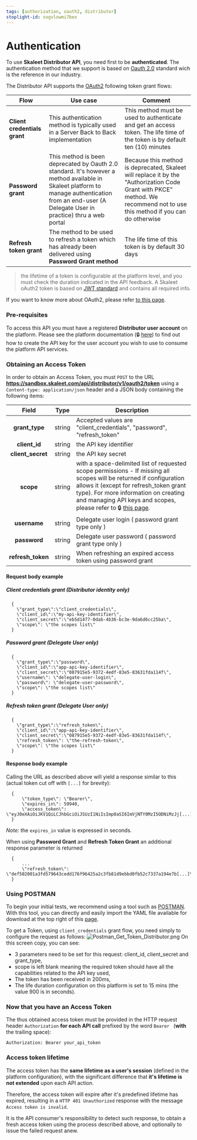 ```yaml
---
tags: [authorization, oauth2, distributor]
stoplight-id: sogvlowmi7bex
---
```


# Authentication

To use **Skaleet Distributor API**, you need first to be **authenticated**. The authentication method that we support is based on [Oauth 2.0](https://oauth.net/2/) standard wich is the reference in our industry.

The Distributor API supports the [OAuth2](https://oauth.net/2/) following token grant flows:

Flow | Use case | Comment
---------|----------|---------
 **Client credentials grant**| This authentication method is typically used in a Server Back to Back implementation  | This method must be used to authenticate and get an access token. The life time of the token is by default ten (10) minutes
 **Password grant** | This method is been deprecated by Oauth 2.0 standard. It's however a method available in Skaleet platform to manage authentication from an end-user (A Delegate User in practice) thru a web portal | Because this method is deprecated, Skaleet will replace it by the "Authorization Code Grant with PKCE" method. We recommend not to use this method if you can do otherwise
 **Refresh token grant** | The method to be used to refresh a token which has already been delivered using **Password Grant method** | The life time of this token is by default 30 days

>the lifetime of a token is configurable at the platform level, and you must check the duration indicated in the API feedback. A Skaleet oAuth2 token is based on [JWT standard](https://jwt.io/) and contains all required info. 

If you want to know more about OAuth2, please refer [to this page](https://oauth.net/2/grant-types/).

### Pre-requisites
To access this API you must have a registered **Distributor user account** on the platform.
Please see the platform documentation (🔒 [here](https://tagpay.atlassian.net/servicedesk/customer/portal/1/article/2853699744)) to find out how to create the API key for the user account you wish to use to consume the platform API services.

### Obtaining an Access Token
In order to obtain an Access Token, you must `POST` to the URL **https://sandbox.skaleet.com/api/distributor/v1/oauth2/token** using a `Content-type: application/json` header and a JSON body containing the following items:

| Field | Type | Description |
| :---: | :---: | --- |
| **grant_type** | string | Accepted values are \"client_credentials\", \"password\", \"refresh_token\" |
| **client_id** | string | the API key identifier |
| **client_secret** | string | the API key secret |
| **scope** | string | with a space-delimited list of requested scope permissions - If missing all scopes will be returned if configuration allows it (except for refresh_token grant type). For more information on creating and managing API keys and scopes, please refer to 🔒 [this page](https://tagpay.atlassian.net/servicedesk/customer/portal/1/article/2911731868). |
| **username** |  string | Delegate user login ( password grant type only ) |
| **password** |  string | Delegate user password ( password grant type only ) |
| **refresh_token** |  string | When refreshing an expired access token using password grant |


#### Request body example

##### Client credentials grant (Distributor identity only)
```
  {
    \"grant_type\":\"client_credentials\", 
    \"client_id\":\"my-api-key-identifier\", 
    \"client_secret\":\"eb5d1477-0dab-4b36-bc3e-9da6d6cc25ba\",
    \"scope\": \"the scopes list\"
  }
```

##### Password grant (Delegate User only)
```
  {
    \"grant_type\":\"password\", 
    \"client_id\":\"app-api-key-identifier\", 
    \"client_secret\":\"087915e5-9372-4edf-83e5-83631fda114f\",
    \"username\": \"delegate-user-login\",
    \"password\": \"delegate-user-password\",
    \"scope\": \"the scopes list\"
  }
```

##### Refresh token grant (Delegate User only)
```
  {
    \"grant_type\":\"refresh_token\", 
    \"client_id\":\"app-api-key-identifier\", 
    \"client_secret\":\"087915e5-9372-4edf-83e5-83631fda114f\",
    \"refresh_token\": \"the-refresh-token\",
    \"scope\": \"the scopes list\"
  }
```

#### Response body example
Calling the URL as described above will yield a response similar to this (actual token cut off with `[...]` for brevity):
```
  {
      \"token_type\": \"Bearer\",
      \"expires_in\": 59940,
      \"access_token\": \"eyJ0eXAiOiJKV1QiLCJhbGciOiJSUzI1NiIsImp0aSI6ImVjNTY0MzI5ODNiMzJj[...]\"
  }
```
_Note:_ the `expires_in` value is expressed in seconds.

When using **Password Grant** and **Refresh Token Grant** an additional response parameter is returned
```
  {
      ...
      \"refresh_token\": \"def502001a3fd579643cedd176f96425a2c3fb81d9ebbd0fb52c7337a194e7b[...]\"
  }
```

### Using POSTMAN

To begin your initial tests, we recommend using a tool such as [POSTMAN](https://www.postman.com/). With this tool, you can directly and easily import the YAML file available for download at the top right of this [page](https://api.skaleet.com/docs/api/n020caxjs7nj7-distributor-api).

To get a Token, using `client_credentials` grant flow, you need simply to configure the request as follows:
![Postman_Get_Token_Distributor.png](../../assets/images/Postman_Get_Token_Distributor.png)
On this screen copy, you can see:
- 3 parameters need to be set for this request: client_id, client_secret and grant_type,
- scope is left blank meaning the required token should have all the capabilities related to the API key used,
- The token has been received in 200ms,
- The life duration configuration on this platform is set to 15 mins (the value 900 is in seconds).


### Now that you have an Access Token
The thus obtained access token must be provided in the HTTP request header `Authorization` **for each API call** prefixed by the word `Bearer ` (**with** the trailing space):

`
Authorization: Bearer your_api_token
`

### Access token lifetime
The access token has the **same lifetime as a user's session** (defined in the platform configuration), with the significant difference that **it's lifetime is not extended** upon each API action.

Therefore, the access token will expire after it's predefined lifetime has expired, resulting in a `HTTP 401 Unauthorized` response with the message `Access token is invalid`.

It is the API consumer's responsibility to detect such response, to obtain a fresh access token using the process described above, and optionally to issue the failed request anew.
